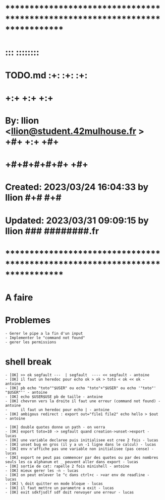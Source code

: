 # **************************************************************************** #
#                                                                              #
#                                                         :::      ::::::::    #
#    TODO.md                                            :+:      :+:    :+:    #
#                                                     +:+ +:+         +:+      #
#    By: llion <llion@student.42mulhouse.fr >       +#+  +:+       +#+         #
#                                                 +#+#+#+#+#+   +#+            #
#    Created: 2023/03/24 16:04:33 by llion             #+#    #+#              #
#    Updated: 2023/03/31 09:09:15 by llion            ###   ########.fr        #
#                                                                              #
# **************************************************************************** #


# A faire


# Problemes

	- Gerer le pipe a la fin d'un input
	- Implementer le "command not found"
	- gerer les permissions

# shell break

	- [OK] >> ok segfault ---  | segfault  ---- << segfault - antoine
	- [OK] il faut un heredoc pour echo ok > ok > toto < ok << ok - antoine
	- [OK] pb echo "toto""$USER" ou echo "toto"+"$USER" ou echo '"toto"' "$USER"'' - antoine
	- [OK] echo $USER$USE pb de taille - antoine
	- [OK] chevron vers la droite il faut une erreur (command not found) - antoine
	-      il faut un heredoc pour echo | - antoine
	- [OK] ambigous redirect : export out="file1 file2" echo hello > $out - antoine

	- [OK] double quotes donne un path - on verra
	- [OK] export toto=10 -> segfault quand creation->unset->export - lucas
	- [OK] une variable declaree puis initialisee est cree 2 fois - lucas
	- [OK] unset bug en gros (il y a un -1 ligne dans le calcul) - lucas
	- [OK] env n'affiche pas une variable non initialisee (pas cense) - lucas
	- [OK] export ne peut pas commencer par des quotes ou par des nombres seuls les ca alphanum et _ peuvent aller dans export - lucas
	- [OK] sortie de cat: rapelle 2 fois minishell - antoine
	- [OK] mieux gerer les -n - lucas
	- [OK] on peut enlever le ^c dans ctrl+c - >var env de readline - lucas
	- [OK] \ doit quitter en mode bloque - lucas
	- [OK] il faut mettre un parametre a exit - lucas
	- [OK] exit sdkfjsdlf sdf doit renvoyer une erreur - lucas
